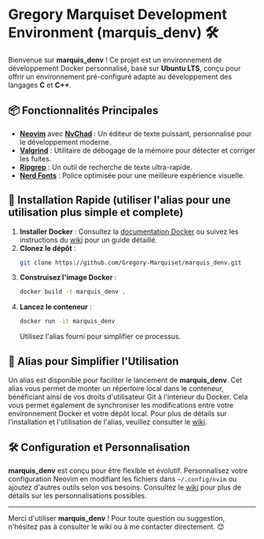# Gregory Marquiset Development Environment (marquis_denv) 🛠️

Bienvenue sur **marquis_denv** ! Ce projet est un environnement de développement Docker personnalisé, basé sur **Ubuntu LTS**, conçu pour offrir un environnement pré-configuré adapté au développement des langages **C** et **C++**.

## 📦 Fonctionnalités Principales

- [**Neovim**](https://neovim.io/) avec [**NvChad**](https://nvchad.com/) : Un éditeur de texte puissant, personnalisé pour le développement moderne.
- [**Valgrind**](https://valgrind.org/) : Utilitaire de débogage de la mémoire pour détecter et corriger les fuites.
- [**Ripgrep**](https://github.com/BurntSushi/ripgrep) : Un outil de recherche de texte ultra-rapide.
- [**Nerd Fonts**](https://www.nerdfonts.com/) : Police optimisée pour une meilleure expérience visuelle.

## 🚀 Installation Rapide (utiliser l'alias pour une utilisation plus simple et complete)

1. **Installer Docker** : Consultez la [documentation Docker](https://docs.docker.com/get-started/) ou suivez les instructions du [wiki](https://github.com/Gregory-Marquiset/marquis_denv/wiki) pour un guide détaillé.
2. **Clonez le dépôt** :
   ```bash
   git clone https://github.com/Gregory-Marquiset/marquis_denv.git
   ```
3. **Construisez l'image Docker** :
   ```bash
   docker build -t marquis_denv .
   ```
4. **Lancez le conteneur** :
   ```bash
   docker run -it marquis_denv
   ```
   Utilisez l'alias fourni pour simplifier ce processus.

## 📝 Alias pour Simplifier l'Utilisation

Un alias est disponible pour faciliter le lancement de **marquis_denv**. Cet alias vous permet de monter un répertoire local dans le conteneur, bénéficiant ainsi de vos droits d'utilisateur Git à l'intérieur du Docker. Cela vous permet également de synchroniser les modifications entre votre environnement Docker et votre dépôt local. Pour plus de détails sur l'installation et l'utilisation de l'alias, veuillez consulter le [wiki](https://github.com/Gregory-Marquiset/marquis_denv/wiki#-via-alias).

## 🛠️ Configuration et Personnalisation

**marquis_denv** est conçu pour être flexible et évolutif. Personnalisez votre configuration Neovim en modifiant les fichiers dans `~/.config/nvim` ou ajoutez d'autres outils selon vos besoins. Consultez le [wiki](https://github.com/Gregory-Marquiset/marquis_denv/wiki) pour plus de détails sur les personnalisations possibles.

---
Merci d'utiliser **marquis_denv** ! Pour toute question ou suggestion, n'hésitez pas à consulter le wiki ou à me contacter directement. 😊

